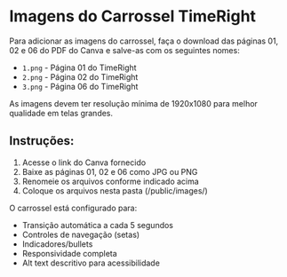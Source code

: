 # Imagens do Carrossel TimeRight

Para adicionar as imagens do carrossel, faça o download das páginas 01, 02 e 06 do PDF do Canva e salve-as com os seguintes nomes:

- `1.png` - Página 01 do TimeRight
- `2.png` - Página 02 do TimeRight  
- `3.png` - Página 06 do TimeRight

As imagens devem ter resolução mínima de 1920x1080 para melhor qualidade em telas grandes.

## Instruções:
1. Acesse o link do Canva fornecido
2. Baixe as páginas 01, 02 e 06 como JPG ou PNG
3. Renomeie os arquivos conforme indicado acima
4. Coloque os arquivos nesta pasta (/public/images/)

O carrossel está configurado para:
- Transição automática a cada 5 segundos
- Controles de navegação (setas)
- Indicadores/bullets
- Responsividade completa
- Alt text descritivo para acessibilidade